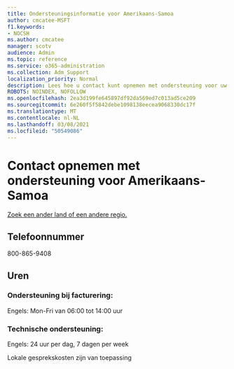 ```yaml
---
title: Ondersteuningsinformatie voor Amerikaans-Samoa
author: cmcatee-MSFT
f1.keywords:
- NOCSH
ms.author: cmcatee
manager: scotv
audience: Admin
ms.topic: reference
ms.service: o365-administration
ms.collection: Adm_Support
localization_priority: Normal
description: Lees hoe u contact kunt opnemen met ondersteuning voor uw land of regio.
ROBOTS: NOINDEX, NOFOLLOW
ms.openlocfilehash: 2ea3d199fe645897df92da569ed7c013ad5ce209
ms.sourcegitcommit: 6e260f5f5842debe1098138eecea9068330dc17f
ms.translationtype: MT
ms.contentlocale: nl-NL
ms.lasthandoff: 03/08/2021
ms.locfileid: "50549086"
---
```

# <a name="contact-support-for-american-samoa"></a>Contact opnemen met ondersteuning voor Amerikaans-Samoa

[Zoek een ander land of een andere regio.](../contact-support-for-business-products.md)

## <a name="phone-number"></a>Telefoonnummer
800-865-9408

## <a name="hours"></a>Uren
### <a name="billing-support"></a>Ondersteuning bij facturering:

Engels: Mon-Fri van 06:00 tot 14:00 uur

### <a name="technical-support"></a>Technische ondersteuning:

Engels: 24 uur per dag, 7 dagen per week

Lokale gesprekskosten zijn van toepassing
